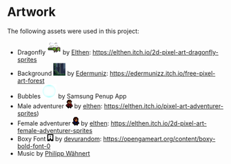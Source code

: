 # Artwork

The following assets were used in this project:

 - Dragonfly ![Dragonfly](./assets/logo.png) by [Elthen](https://elthen.itch.io/): https://elthen.itch.io/2d-pixel-art-dragonfly-sprites
 - Background ![forrest](./assets/forrest.png) by [Edermuniz](https://edermunizz.itch.io/): https://edermunizz.itch.io/free-pixel-art-forest
 - Bubbles ![bubble](./assets/bubble.png) by Samsung Penup App
 - Male adventurer ![male adventurer](./assets/male-adventurer.png) by [elthen](https://elthen.itch.io): https://elthen.itch.io/pixel-art-adventurer-sprites)
 - Female adventurer ![female adventurer](./assets/female-adventurer.png) by [elthen](https://elthen.itch.io): https://elthen.itch.io/2d-pixel-art-female-adventurer-sprites
 - Boxy Font ![letter-a](./assets/letter-a.png) by [devurandom](https://opengameart.org/users/devurandom): https://opengameart.org/content/boxy-bold-font-0
 - Music by [Philipp Wähnert](http://www.youtube.com/@philwnrt)
